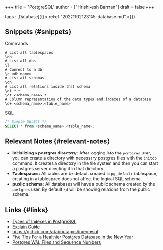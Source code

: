 +++
title = "PostgreSQL"
author = ["Hrishikesh Barman"]
draft = false
+++

tags
: [Database]({{< relref "20221102123145-database.md" >}})


## Snippets {#snippets}

Commands

```shell
# List all tablespaces
\db
# List all dbs
\l
# Connect to a db
\c <db_name>
# List all schemas
\dn
# List all relations inside that schema.
\dt *.*
\dt <schema_name>.*
# Column representation of the data types and indexes of a database
\d+ <schema_name>.<table_name>
```

SQL

```sql
/* Simple SELECT */
SELECT * from <schema_name>.<table_name>;
```


## Relevant Notes {#relevant-notes}

-   **Initializing a postgres directory:** After logging into the `postgres` user, you can create a directory with necessary postgres files with the `initdb` command. It creates a directory in the file system and then you can start a postgres server directing it to that directory.
-   **Tablespaces:** All tables are by default created in `pg_default` tablespace, creating in a tablespace does not affect the logical SQL schema.
-   **public schema:** All databases will have a public schema created by the `postgres` user. By default `\d` will be showing relations from the public schema.


## Links {#links}

-   [Types of Indexes in PostgreSQL](https://www.highgo.ca/2020/06/22/types-of-indexes-in-postgresql/)
-   [Explain Guide](https://www.pgmustard.com/docs/explain)
-   <https://github.com/allaboutapps/integresql>
-   [Five Tips For a Healthier Postgres Database in the New Year](https://www.crunchydata.com/blog/five-tips-for-a-healthier-postgres-database-in-the-new-year)
-   [Postgres WAL Files and Sequence Numbers](https://www.crunchydata.com/blog/postgres-wal-files-and-sequuence-numbers)
